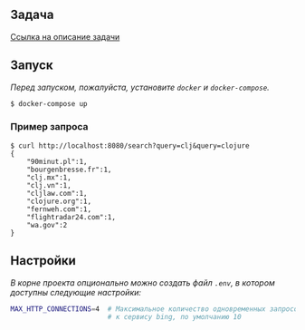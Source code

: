 ## Задача

[Ссылка на описание задачи](https://gist.github.com/sherpc/22409f4184e039ebbd0ebddd3ee59122)

## Запуск

*Перед запуском, пожалуйста, установите `docker` и `docker-compose`.*

```bash
$ docker-compose up
```

### Пример запроса

```
$ curl http://localhost:8080/search?query=clj&query=clojure
{
    "90minut.pl":1,
    "bourgenbresse.fr":1,
    "clj.mx":1,
    "clj.vn":1,
    "cljlaw.com":1,
    "clojure.org":1,
    "fernweh.com":1,
    "flightradar24.com":1,
    "wa.gov":2
}
```

## Настройки

*В корне проекта опционально можно создать файл `.env`, в котором доступны следующие настройки:*

```bash
MAX_HTTP_CONNECTIONS=4  # Максимальное количество одновременных запросов
                        # к сервису bing, по умолчанию 10
```
